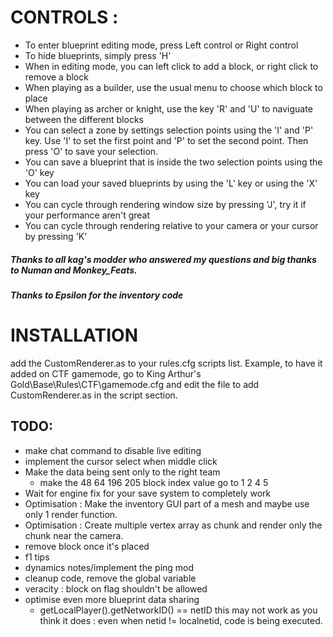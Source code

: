 # CONTROLS :
- To enter blueprint editing mode, press Left control or Right control
- To hide blueprints, simply press 'H'
- When in editing mode, you can left click to add a block, or right click to remove a block
- When playing as a builder, use the usual menu to choose which block to place
- When playing as archer or knight, use the key 'R' and 'U' to naviguate between the different blocks
- You can select a zone by settings selection points using the 'I' and 'P' key. Use 'I' to set the first point and 'P' to set the second point. Then press 'O' to save your selection.
- You can save a blueprint that is inside the two selection points using the 'O' key
- You can load your saved blueprints by using the 'L' key or using the 'X' key
- You can cycle through rendering window size by pressing 'J', try it if your performance aren't great
- You can cycle through rendering relative to your camera or your cursor by pressing 'K'
##### Thanks to all kag's modder who answered my questions and big thanks to Numan and Monkey_Feats.
##### Thanks to Epsilon for the inventory code

# INSTALLATION
add the CustomRenderer.as to your rules.cfg scripts list. Example, to have it added on CTF gamemode, go to King Arthur's Gold\Base\Rules\CTF\gamemode.cfg and edit the file to add CustomRenderer.as in the script section.

## TODO:
- make chat command to disable live editing
- implement the cursor select when middle click
- Make the data being sent only to the right team
    - make the 48 64 196 205 block index value go to 1 2 4 5 
- Wait for engine fix for your save system to completely work
- Optimisation : Make the inventory GUI part of a mesh and maybe use only 1 render function.
- Optimisation : Create multiple vertex array as chunk and render only the chunk near the camera.
- remove block once it's placed
- f1 tips
- dynamics notes/implement the ping mod
- cleanup code, remove the global variable
- veracity : block on flag shouldn't be allowed 
- optimise even more blueprint data sharing
    - getLocalPlayer().getNetworkID() == netID this may not work as you think it does : even when netid != localnetid, code is being executed.
